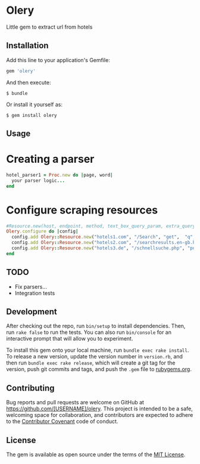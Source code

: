 # Olery
Little gem to extract url from hotels

## Installation

Add this line to your application's Gemfile:

```ruby
gem 'olery'
```

And then execute:

    $ bundle

Or install it yourself as:

    $ gem install olery

## Usage

# Creating a parser
```ruby
hotel_parser1 = Proc.new do |page, word|
  your parser logic...
end
```

# Configure scraping resources
```ruby
#Resource.new(host, endpoint, method, text_box_query_param, extra_query_args, parser)
Olery.configure do |config|
  config.add Olery::Resource.new("hotels1.com", "/Search", "get",  "q", {}, hotel_parser1)
  config.add Olery::Resource.new("hotels2.com", "/searchresults.en-gb.html", "get", "ss", { si: "ai,co,ci,re,di" }, hotel_parser2)
  config.add Olery::Resource.new("hotels3.de", "/schnellsuche.php", "post", "query", hotel_parser3)
end
```
## TODO
 * Fix parsers...
 * Integration tests

## Development

After checking out the repo, run `bin/setup` to install dependencies. Then, run `rake false` to run the tests. You can also run `bin/console` for an interactive prompt that will allow you to experiment.

To install this gem onto your local machine, run `bundle exec rake install`. To release a new version, update the version number in `version.rb`, and then run `bundle exec rake release`, which will create a git tag for the version, push git commits and tags, and push the `.gem` file to [rubygems.org](https://rubygems.org).

## Contributing

Bug reports and pull requests are welcome on GitHub at https://github.com/[USERNAME]/olery. This project is intended to be a safe, welcoming space for collaboration, and contributors are expected to adhere to the [Contributor Covenant](contributor-covenant.org) code of conduct.


## License

The gem is available as open source under the terms of the [MIT License](http://opensource.org/licenses/MIT).

